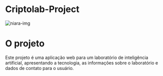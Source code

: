 # Criptolab-Project

![niara-img](https://github.com/oguisaraiva/criptolab-project/assets/38512027/71351855-ee30-4629-a06c-1bc94f1976de)

# O projeto
Este projeto é uma aplicação web para um laboratório de inteligência artificial, apresentando a tecnologia, as informações sobre o laboratório e dados de contato para o usuário.
